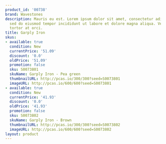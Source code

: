 ```yaml
---
product_id: '00738'
brand: Wavestones
description: Mauris eu est. Lorem ipsum dolor sit amet, consectetur adipisicing elit,
  sed do eiusmod tempor incididunt ut labore et dolore magna aliqua. Vestibulum auctor
  tortor at orci.
title: Garply Iron
skus:
- available: true
  condition: New
  currentPrice: '51.09'
  discount: '0.0'
  oldPrice: '51.09'
  promotion: false
  sku: S0073801
  skuName: Garply Iron - Pea green
  thumbnailURL: http://pcas.io/300/300?seed=S0073801
  imageURL: http://pcas.io/600/600?seed=S0073801
- available: true
  condition: New
  currentPrice: '41.93'
  discount: '0.0'
  oldPrice: '41.93'
  promotion: false
  sku: S0073802
  skuName: Garply Iron - Brown
  thumbnailURL: http://pcas.io/300/300?seed=S0073802
  imageURL: http://pcas.io/600/600?seed=S0073802
layout: product
---
```

